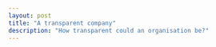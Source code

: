 ```yaml
---
layout: post
title: "A transparent company"
description: "How transparent could an organisation be?"
---
```


